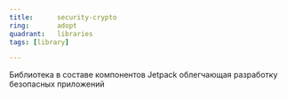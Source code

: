 ```yaml
---
title:      security-crypto
ring:       adopt
quadrant:   libraries
tags: [library]

---
```


Библиотека в составе компонентов Jetpack облегчающая разработку безопасных приложений
